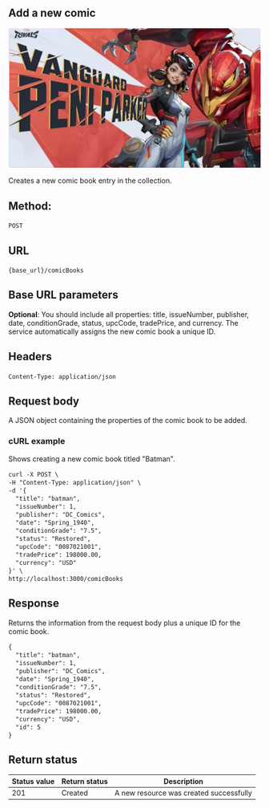 ## Add a new comic

![alt text](<../media/Vanguard 2.png>)

Creates a new comic book entry in the collection.

## Method: 
`POST`

## URL
`{base_url}/comicBooks`

## Base URL parameters
**Optional**: You should include all properties: title, issueNumber, publisher, date, conditionGrade, status, upcCode, tradePrice, and currency.
The service automatically assigns the new comic book a unique ID.

## Headers
`Content-Type: application/json`

## Request body
A JSON object containing the properties of the comic book to be added.

### cURL example
Shows creating a new comic book titled "Batman".

```
curl -X POST \
-H "Content-Type: application/json" \
-d '{ 
  "title": "batman",
  "issueNumber": 1,
  "publisher": "DC_Comics",
  "date": "Spring_1940",
  "conditionGrade": "7.5",
  "status": "Restored",
  "upcCode": "0087021001",
  "tradePrice": 198000.00,
  "currency": "USD"
}' \
http://localhost:3000/comicBooks
```

## Response
Returns the information from the request body plus a unique ID for the comic book.

```
{
  "title": "batman",
  "issueNumber": 1,
  "publisher": "DC_Comics",
  "date": "Spring_1940",
  "conditionGrade": "7.5",
  "status": "Restored",
  "upcCode": "0087021001",
  "tradePrice": 198000.00,
  "currency": "USD",
  "id": 5
}
```

## Return status

| Status value | Return status | Description |
| --- | --- | --- |
| 201 | Created | A new resource was created successfully |
